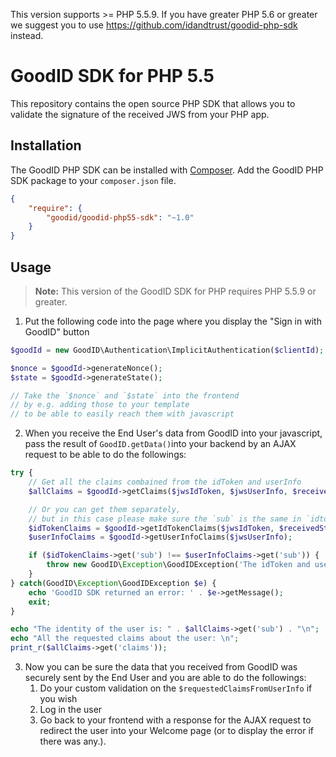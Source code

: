 
This version supports >= PHP 5.5.9. If you have greater PHP 5.6 or greater we suggest you to use https://github.com/idandtrust/goodid-php-sdk instead.

# GoodID SDK for PHP 5.5

This repository contains the open source PHP SDK that allows you to validate the signature of the received JWS from your PHP app.


## Installation

The GoodID PHP SDK can be installed with [Composer](https://getcomposer.org/). Add the GoodID PHP SDK package to your `composer.json` file.

```json
{
    "require": {
        "goodid/goodid-php55-sdk": "~1.0"
    }
}
```

## Usage

> **Note:** This version of the GoodID SDK for PHP requires PHP 5.5.9 or greater.

1. Put the following code into the page where you display the "Sign in with GoodID" button

```php
$goodId = new GoodID\Authentication\ImplicitAuthentication($clientId);

$nonce = $goodId->generateNonce();
$state = $goodId->generateState();

// Take the `$nonce` and `$state` into the frontend
// by e.g. adding those to your template
// to be able to easily reach them with javascript

```

2. When you receive the End User's data from GoodID into your javascript, 
pass the result of `GoodID.getData()`into your backend 
by an AJAX request to be able to do the followings:

```php
try {
    // Get all the claims combained from the idToken and userInfo
    $allClaims = $goodId->getClaims($jwsIdToken, $jwsUserInfo, $receivedState);

    // Or you can get them separately,
    // but in this case please make sure the `sub` is the same in `idtoken` and `userinfo`
    $idTokenClaims = $goodId->getIdTokenClaims($jwsIdToken, $receivedState);
    $userInfoClaims = $goodId->getUserInfoClaims($jwsUserInfo);

    if ($idTokenClaims->get('sub') !== $userInfoClaims->get('sub')) {
        throw new GoodID\Exception\GoodIDException('The idToken and userinfo data belong to different users.');
    }
} catch(GoodID\Exception\GoodIDException $e) {
    echo 'GoodID SDK returned an error: ' . $e->getMessage();
    exit;
}

echo "The identity of the user is: " . $allClaims->get('sub') . "\n";
echo "All the requested claims about the user: \n";
print_r($allClaims->get('claims'));

```

3. Now you can be sure the data that you received from GoodID was securely sent by the End User and you are able to do the followings:
    1. Do your custom validation on the `$requestedClaimsFromUserInfo` if you wish
    2. Log in the user
    3. Go back to your frontend with a response for the AJAX request to redirect the user into your Welcome page (or to display the error if there was any.).
